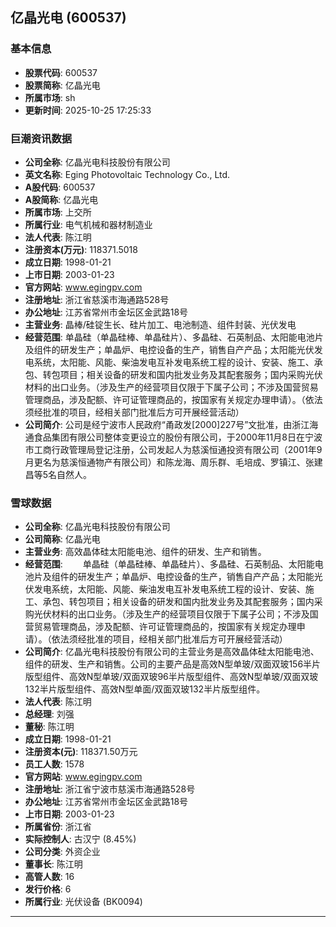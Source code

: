## 亿晶光电 (600537)

### 基本信息

- **股票代码**: 600537
- **股票简称**: 亿晶光电
- **所属市场**: sh
- **更新时间**: 2025-10-25 17:25:33

### 巨潮资讯数据

- **公司全称**: 亿晶光电科技股份有限公司
- **英文名称**: Eging Photovoltaic Technology Co., Ltd.
- **A股代码**: 600537
- **A股简称**: 亿晶光电
- **所属市场**: 上交所
- **所属行业**: 电气机械和器材制造业
- **法人代表**: 陈江明
- **注册资本(万元)**: 118371.5018
- **成立日期**: 1998-01-21
- **上市日期**: 2003-01-23
- **官方网站**: www.egingpv.com
- **注册地址**: 浙江省慈溪市海通路528号
- **办公地址**: 江苏省常州市金坛区金武路18号
- **主营业务**: 晶棒/硅锭生长、硅片加工、电池制造、组件封装、光伏发电
- **经营范围**: 单晶硅（单晶硅棒、单晶硅片）、多晶硅、石英制品、太阳能电池片及组件的研发生产；单晶炉、电控设备的生产，销售自产产品；太阳能光伏发电系统，太阳能、风能、柴油发电互补发电系统工程的设计、安装、施工、承包、转包项目；相关设备的研发和国内批发业务及其配套服务；国内采购光伏材料的出口业务。（涉及生产的经营项目仅限于下属子公司；不涉及国营贸易管理商品，涉及配额、许可证管理商品的，按国家有关规定办理申请）。（依法须经批准的项目，经相关部门批准后方可开展经营活动）
- **公司简介**: 公司是经宁波市人民政府“甬政发[2000]227号”文批准，由浙江海通食品集团有限公司整体变更设立的股份有限公司，于2000年11月8日在宁波市工商行政管理局登记注册，公司发起人为慈溪恒通投资有限公司（2001年9月更名为慈溪恒通物产有限公司）和陈龙海、周乐群、毛培成、罗镇江、张建昌等5名自然人。

### 雪球数据

- **公司全称**: 亿晶光电科技股份有限公司
- **公司简称**: 亿晶光电
- **主营业务**: 高效晶体硅太阳能电池、组件的研发、生产和销售。
- **经营范围**: 　　单晶硅（单晶硅棒、单晶硅片）、多晶硅、石英制品、太阳能电池片及组件的研发生产；单晶炉、电控设备的生产，销售自产产品；太阳能光伏发电系统，太阳能、风能、柴油发电互补发电系统工程的设计、安装、施工、承包、转包项目；相关设备的研发和国内批发业务及其配套服务；国内采购光伏材料的出口业务。（涉及生产的经营项目仅限于下属子公司；不涉及国营贸易管理商品，涉及配额、许可证管理商品的，按国家有关规定办理申请）。（依法须经批准的项目，经相关部门批准后方可开展经营活动）
- **公司简介**: 亿晶光电科技股份有限公司的主营业务是高效晶体硅太阳能电池、组件的研发、生产和销售。公司的主要产品是高效N型单玻/双面双玻156半片版型组件、高效N型单玻/双面双玻96半片版型组件、高效N型单玻/双面双玻132半片版型组件、高效N型单面/双面双玻132半片版型组件。
- **法人代表**: 陈江明
- **总经理**: 刘强
- **董秘**: 陈江明
- **成立日期**: 1998-01-21
- **注册资本(元)**: 118371.50万元
- **员工人数**: 1578
- **官方网站**: www.egingpv.com
- **注册地址**: 浙江省宁波市慈溪市海通路528号
- **办公地址**: 江苏省常州市金坛区金武路18号
- **上市日期**: 2003-01-23
- **所属省份**: 浙江省
- **实际控制人**: 古汉宁 (8.45%)
- **公司分类**: 外资企业
- **董事长**: 陈江明
- **高管人数**: 16
- **发行价格**: 6
- **所属行业**: 光伏设备 (BK0094)

---